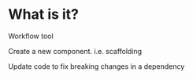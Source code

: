 # What is it?

Workflow tool

Create a new component. i.e. scaffolding

Update code to fix breaking changes in a dependency
